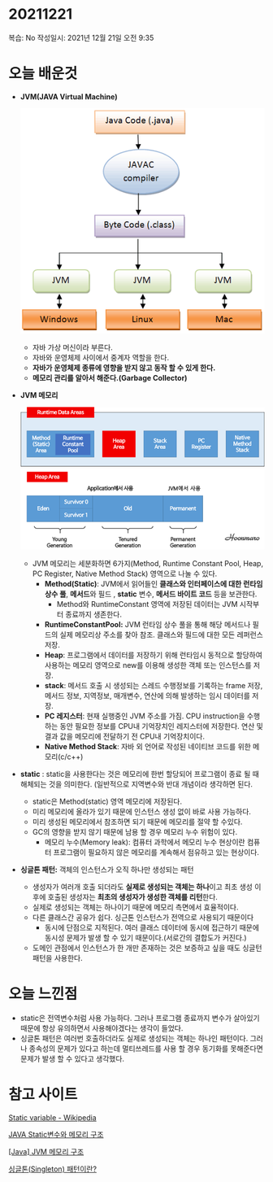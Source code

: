# 20211221

복습: No
작성일시: 2021년 12월 21일 오전 9:35

# 오늘 배운것

- **JVM(JAVA Virtual Machine)**
    
    ![Untitled](20211221/Untitled.png)
    
    - 자바 가상 머신이라 부른다.
    - 자바와 운영체제 사이에서 중계자 역할을 한다.
    - **자바가 운영체제 종류에 영향을 받지 않고  동작 할 수 있게 한다.**
    - **메모리 관리를 알아서 해준다.(Garbage Collector)**
- **JVM 메모리**
    
    ![Untitled](20211221/Untitled%201.png)
    
    - JVM 메모리는 세분화하면 6가지(Method, Runtime Constant Pool, Heap,  PC Register, Native Method Stack) 영역으로 나눌 수 있다.
        - **Method(Static)**: JVM에서 읽어들인 **클래스와 인터페이스에 대한 런타임 상수 풀**, **메서드**와 필드 , **static** 변수, **메서드 바이트 코드** 등을 보관한다.
            - Method와 RuntimeConstant 영역에 저장된 데이터는 JVM 시작부터 종료까지 생존한다.
        - **RuntimeConstantPool:** JVM 런타임 상수 풀을 통해 해당 메서드나 필드의  실제  메모리상 주소를 찾아 참조. 클래스와 필드에 대한 모든 레퍼런스 저장.
        - **Heap**: 프로그램에서 데이터를 저장하기 위해 런타임시 동적으로 할당하여 사용하는 메모리 영역으로 new를 이용해 생성한 객체  또는 인스턴스를 저장.
        - **stack**: 메서드 호출 시 생성되는 스레드 수행정보를 기록하는 frame 저장, 메서드 정보, 지역정보, 매개변수, 연산에 의해 발생하는 임시 데이터를 저장.
        - **PC 레지스터**: 현재 실행중인 JVM 주소를 가짐. CPU instruction을 수행하는 동안 필요한 정보를  CPU내 기억장치인 레지스터에 저장한다. 연산 및 결과 값을 메모리에 전달하기 전 CPU내 기억장치이다.
        - **Native Method Stack**: 자바 외 언어로 작성된 네이티브 코드를 위한 메모리(c/c++)
- **static** : static을 사용한다는 것은 메모리에 한번 할당되어 프로그램이 종료 될 때 해체되는 것을 의미한다. (일반적으로 지역변수와 반대 개념이라 생각하면 된다.
    - static은 Method(static) 영역 메모리에 저장된다.
    - 미리 메모리에 올라가 있기 때문에 인스턴스 생성 없이 바로 사용 가능하다.
    - 미리 생성된 메모리에서 참조하면 되기 때문에 메모리를 절약 할 수있다.
    - GC의 영향을 받지 않기 때문에 남용 할 경우 메모리 누수 위험이 있다.
        - 메모리 누수(Memory leak): 컴퓨터 과학에서 메모리 누수 현상이란 컴퓨터 프로그램이 필요하지 않은 메모리를 계속해서 점유하고 있는 현상이다.
- **싱글톤 패턴:**  객체의 인스턴스가 오직 하나만 생성되는 패턴
    - 생성자가 여러개 호출 되더라도 **실제로 생성되는 객체는 하나**이고 최초 생성 이후에 호출된 생성자는 **최초의 생성자가 생성한 객체를 리턴**한다.
    - 실제로 생성되는 객체는 하나이기 때문에 메모리 측면에서 효율적이다.
    - 다른 클래스간 공유가 쉽다. 싱근톤 인스턴스가 전역으로 사용되기 때문이다
        - 동시에 단점으로 지적된다. 여러 클래스 데이터에 동시에 접근하기 때문에 동시성 문제가 발생 할 수 있기 때문이다.(서로간의 결합도가 커진다.)
    - 도메인 관점에서 인스턴스가 한 개만 존재하는 것은 보증하고 싶을 때도 싱글턴 패턴을 사용한다.

# 오늘 느낀점

- static은 전역변수처럼 사용 가능하다. 그러나 프로그램 종료까지 변수가 살아있기 때문에 항상 유의하면서 사용해야겠다는 생각이 들었다.
- 싱글톤 패턴은 여러번 호출하더라도 실제로 생성되는 객체는 하나인 패턴이다. 그러나 종속성의 문제가 있다고 하는데 멀티쓰레드를 사용 할 경우 동기화를 못해준다면 문제가 발생 할 수 있다고 생각했다.

# 참고 사이트

[Static variable - Wikipedia](https://en.wikipedia.org/wiki/Static_variable)

[JAVA Static변수와 메모리 구조](https://velog.io/@yonii/JAVA-Static%EC%9D%B4%EB%9E%80)

[[Java] JVM 메모리 구조](https://limkydev.tistory.com/51)

[싱글톤(Singleton) 패턴이란?](https://tecoble.techcourse.co.kr/post/2020-11-07-singleton/)